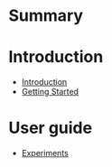 # Summary

# Introduction
- [Introduction](./introduction.md)
- [Getting Started](./getting-started.md)

# User guide
- [Experiments](./experiments.md)
